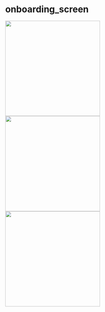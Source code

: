 # onboarding_screen
<img src="https://user-images.githubusercontent.com/115135886/226123174-b72a0c75-272f-4a65-b525-804b700e90e9.png" width="300" height="300">
<img src="https://user-images.githubusercontent.com/115135886/226123177-63d0d3a1-0f58-4c05-a6a7-2a7ad71b8d0e.png" width="300" height="300">
<img src="https://user-images.githubusercontent.com/115135886/226123184-8808ec20-9658-4e3d-9610-51d7c81d969a.png" width="300" height="300">




